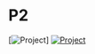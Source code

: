 # P2

[![Project](https://github.com/Benj1x/P2/actions/workflows/integration.yml.yml/badge.svg)]
[![Project](https://github.com/include-what-you-use/include-what-you-use/actions/workflows/ci.yml/badge.svg)](https://github.com/include-what-you-use/include-what-you-use/actions/workflows/ci.yml)
